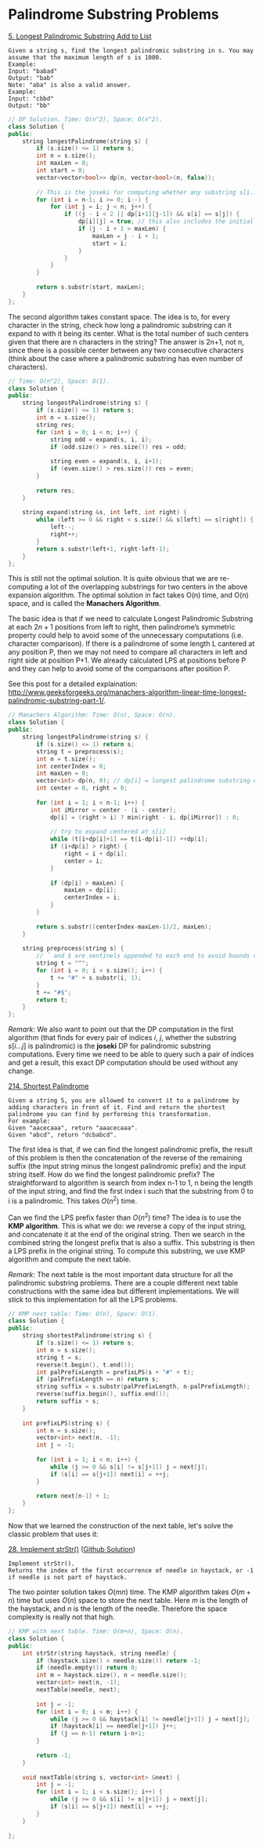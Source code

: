 # Palindrome Substring Problems

[5. Longest Palindromic Substring Add to List
](https://leetcode.com/problems/longest-palindromic-substring/#/description)

```
Given a string s, find the longest palindromic substring in s. You may assume that the maximum length of s is 1000.
Example:
Input: "babad"
Output: "bab"
Note: "aba" is also a valid answer.
Example:
Input: "cbbd"
Output: "bb"
```

```c++
// DP Solution. Time: O(n^2), Space: O(n^2).
class Solution {
public:
    string longestPalindrome(string s) {
        if (s.size() <= 1) return s;
        int n = s.size();
        int maxLen = 0;
        int start = 0;
        vector<vector<bool>> dp(n, vector<bool>(n, false));
        
        // This is the joseki for computing whether any substring s[i...j] is palindromic. Memorize it!
        for (int i = n-1; i >= 0; i--) {
            for (int j = i; j < n; j++) {
                if ((j - i < 2 || dp[i+1][j-1]) && s[i] == s[j]) {
                    dp[i][j] = true; // this also includes the initial state of dp[i][i] being true, for all i
                    if (j - i + 1 > maxLen) {
                        maxLen = j - i + 1;
                        start = i;
                    }
                }
            }
        }
        
        return s.substr(start, maxLen);
    }
};
```

The second algorithm takes constant space. The idea is to, for every character in the string, check how long a palindromic substring can it expand to with it being its center. What is the total number of such centers given that there are n characters in the string? The answer is 2n+1, not n, since there is a possible center between any two consecutive characters (think about the case where a palindromic substring has even number of characters).

```c++
// Time: O(n^2), Space: O(1).
class Solution {
public:
    string longestPalindrome(string s) {
        if (s.size() <= 1) return s;
        int n = s.size();
        string res;
        for (int i = 0; i < n; i++) {
            string odd = expand(s, i, i);
            if (odd.size() > res.size()) res = odd;
            
            string even = expand(s, i, i+1);
            if (even.size() > res.size()) res = even;
        }
        
        return res;
    }
    
    string expand(string &s, int left, int right) {
        while (left >= 0 && right < s.size() && s[left] == s[right]) {
            left--;
            right++;
        }
        return s.substr(left+1, right-left-1);
    }
};
```

This is still not the optimal solution. It is quite obvious that we are re-computing a lot of the overlapping substrings for two centers in the above expansion algorithm. The optimal solution in fact takes O(n) time, and O(n) space, and is called the **Manachers Algorithm**.

The basic idea is that if we need to calculate Longest Palindromic Substring at each $2n+1$ positions from left to right, then palindrome’s symmetric property could help to avoid some of the unnecessary computations (i.e. character comparison). If there is a palindrome of some length L cantered at any position P, then we may not need to compare all characters in left and right side at position P+1. We already calculated LPS at positions before P and they can help to avoid some of the comparisons after position P.

See this post for a detailed explaination: http://www.geeksforgeeks.org/manachers-algorithm-linear-time-longest-palindromic-substring-part-1/.

```c++
// Manachers Algorithm: Time: O(n), Space: O(n).
class Solution {
public:
    string longestPalindrome(string s) {
        if (s.size() <= 1) return s;
        string t = preprocess(s);
        int n = t.size();
        int centerIndex = 0;
        int maxLen = 0;
        vector<int> dp(n, 0); // dp[i] = longest palindrome substring centered at index i
        int center = 0, right = 0;
        
        for (int i = 1; i < n-1; i++) {
            int iMirror = center - (i - center);
            dp[i] = (right > i) ? min(right - i, dp[iMirror]) : 0;
            
            // try to expand centered at s[i]
            while (t[i+dp[i]+1] == t[i-dp[i]-1]) ++dp[i];
            if (i+dp[i] > right) {
                right = i + dp[i];
                center = i;
            }
            
            if (dp[i] > maxLen) {
                maxLen = dp[i];
                centerIndex = i;
            }
        }
        
        return s.substr((centerIndex-maxLen-1)/2, maxLen);
    }
    
    string preprocess(string s) {
        // ˆ and $ are sentinels appended to each end to avoid bounds checking
        string t = "^";
        for (int i = 0; i < s.size(); i++) {
            t += "#" + s.substr(i, 1);
        }
        t += "#$";
        return t;
    }
};
```

_Remark_: We also want to point out that the DP computation in the first algorithm (that finds for every pair of indices $i$, $j$, whether the substring $s[i...j]$ is palindromic) is the **joseki** DP for palindromic substring computations. Every time we need to be able to query such a pair of indices and get a result, this exact DP computation should be used without any change.

[214. Shortest Palindrome](https://leetcode.com/problems/shortest-palindrome/#/description)
```
Given a string S, you are allowed to convert it to a palindrome by adding characters in front of it. Find and return the shortest palindrome you can find by performing this transformation.
For example:
Given "aacecaaa", return "aaacecaaa".
Given "abcd", return "dcbabcd".
```

The first idea is that, if we can find the longest palindromic prefix, the result of this problem is then the concatenation of the reverse of the remaining suffix (the input string minus the longest palindromic prefix) and the input string itself. How do we find the longest palindromic prefix? The straightforward to algorithm is search from index n-1 to 1, n being the length of the input string, and find the first index i such that the substring from 0 to i is a palindromic. This takes $O(n^2)$ time.

Can we find the LPS prefix faster than $O(n^2)$ time? The idea is to use the **KMP algorithm**. This is what we do: we reverse a copy of the input string, and concatenate it at the end of the original string. Then we search in the combined string the longest prefix that is also a suffix. This substring is then a LPS prefix in the original string. To compute this substring, we use KMP algorithm and compute the next table.

_Remark_: The next table is the most important data structure for all the palindromic substring problems. There are a couple different next table constructions with the same idea but different implementations. We will stick to this implementation for all the LPS problems.

```c++
// KMP next table: Time: O(n), Space: O(1).
class Solution {
public:
    string shortestPalindrome(string s) {
        if (s.size() <= 1) return s;
        int n = s.size();
        string t = s;
        reverse(t.begin(), t.end());
        int palPrefixLength = prefixLPS(s + "#" + t);
        if (palPrefixLength == n) return s;
        string suffix = s.substr(palPrefixLength, n-palPrefixLength);
        reverse(suffix.begin(), suffix.end());
        return suffix + s;
    }
    
    int prefixLPS(string s) {
        int n = s.size();
        vector<int> next(n, -1);
        int j = -1;
        
        for (int i = 1; i < n; i++) {
            while (j >= 0 && s[i] != s[j+1]) j = next[j];
            if (s[i] == s[j+1]) next[i] = ++j;
        }
        
        return next[n-1] + 1;
    }
};
```

Now that we learned the construction of the next table, let's solve the classic problem that uses it:

[28. Implement strStr()](https://leetcode.com/problems/implement-strstr/#/description) ([Github Solution](https://leetcode.com/problems/implement-strstr/#/description))
```
Implement strStr().
Returns the index of the first occurrence of needle in haystack, or -1 if needle is not part of haystack.
```

The two pointer solution takes $O(mn)$ time. The KMP algorithm takes $O(m+n)$ time but uses $O(n)$ space to store the next table. Here $m$ is the length of the haystack, and $n$ is the length of the needle. Therefore the space complexity is really not that high.

```c++
// KMP with next table. Time: O(m+n), Space: O(n).
class Solution {
public:
    int strStr(string haystack, string needle) {
        if (haystack.size() < needle.size()) return -1;
        if (needle.empty()) return 0;
        int m = haystack.size(), n = needle.size();
        vector<int> next(n, -1);
        nextTable(needle, next);
        
        int j = -1;
        for (int i = 0; i < m; i++) {
            while (j >= 0 && haystack[i] != needle[j+1]) j = next[j];
            if (haystack[i] == needle[j+1]) j++;
            if (j == n-1) return i-n+1;
        }
        
        return -1;
    }
    
    void nextTable(string s, vector<int> &next) {
        int j = -1;
        for (int i = 1; i < s.size(); i++) {
            while (j >= 0 && s[i] != s[j+1]) j = next[j];
            if (s[i] == s[j+1]) next[i] = ++j;
        }
    }
    
};
```



